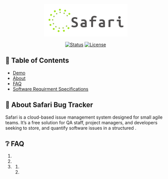 <div align="center">
  <img src="https://github.com/DigitalCitizen110625/SafariBugTracker-Public/blob/master/ReadmeAssests/SafariLogo.png">
</div>

<div align="center">
 
  [![Status](https://img.shields.io/badge/status-active-success.svg?style=for-the-badge)]() 
  [![License](https://img.shields.io/badge/license-MIT-blue.svg?style=for-the-badge)](/LICENSE)
  
</div>

## 📝 Table of Contents

* [Demo]()
* [About](https://github.com/DigitalCitizen110625/SafariBugTracker-Public#About-Safari-Bug-Tracker)
* [FAQ](https://github.com/DigitalCitizen110625/SafariBugTracker-Public#FAQ)
* [Software Requirment Specifications](https://github.com/DigitalCitizen110625/SafariBugTracker-Public/SRS/SafariBugTracker_SRS.docx)

## :elephant:	About Safari Bug Tracker
Safari is a cloud-based issue management system designed for small agile teams.
It’s a free solution for QA staff, project managers, and developers seeking to store,
and quantify software issues in a structured .


## :grey_question:	FAQ
1. 
1. 
1. 
   1. 
   1. 